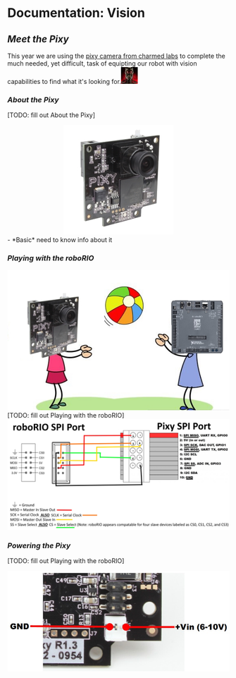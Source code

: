 # Documentation: Vision

## *Meet the Pixy*
This year we are using the [pixy camera from charmed labs](http://charmedlabs.com/default/pixy-cmucam5/ "Pixy (CMUcam5) | Charmed Labs") to complete the much needed, yet difficult, task of equipting our robot with vision capabilities to find what it's looking for.<img src="./images/Terminator.jpg"> 

### *About the Pixy*
[TODO: fill out About the Pixy]
<center><img src="./images/Pixy.jpg"></center>
- *Basic* need to know info about it

### *Playing with the roboRIO*
<center><img src="./images/Pixy playing with roboRIO.jpg"></center>
[TODO: fill out Playing with the roboRIO]
<center><img src="./images/roboRIO-to-Pixy SPI connection configuration.jpg"></center>

### *Powering the Pixy*
[TODO: fill out Playing with the roboRIO]
<center><img src="./images/Pixy_Power.jpg"></center>
